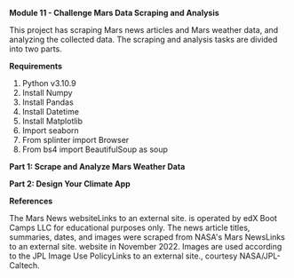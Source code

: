 **Module 11 - Challenge Mars Data Scraping and Analysis**

This project has scraping Mars news articles and Mars weather data, and analyzing the collected data. The scraping and analysis tasks are divided into two parts.

**Requirements**

1. Python v3.10.9
2. Install Numpy
3. Install Pandas
4. Install Datetime
5. Install Matplotlib
6. Import seaborn
7. From splinter import Browser
8. From bs4 import BeautifulSoup as soup


   
**Part 1: Scrape and Analyze Mars Weather Data**


   
**Part 2: Design Your Climate App**


    
**References**

The Mars News websiteLinks to an external site. is operated by edX Boot Camps LLC for educational purposes only. The news article titles, summaries, dates, and images were scraped from NASA's Mars NewsLinks to an external site. website in November 2022. Images are used according to the JPL Image Use PolicyLinks to an external site., courtesy NASA/JPL-Caltech.
